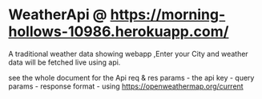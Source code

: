 # WeatherApi @ https://morning-hollows-10986.herokuapp.com/
A traditional weather data showing webapp ,Enter your City and weather data will be fetched live using api.


see the whole document for the Api req & res params - the api key - query params - response format - 
using https://openweathermap.org/current

